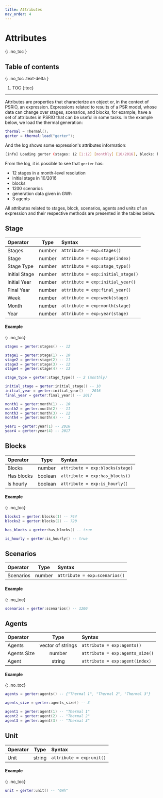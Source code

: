 ```yaml
---
title: Attributes
nav_order: 4
---
```


# Attributes
{: .no_toc }

## Table of contents
{: .no_toc .text-delta }

1. TOC
{:toc}

---

Attributes are properties that characterize an object or, in the context of PSRIO, an expression. Expressions related to results of a PSR model, whose data can change over stages, scenarios, and blocks, for example, have a set of attributes in PSRIO that can be useful in some tasks. In the example below, we load the thermal generation:

``` lua
thermal = Thermal();
gerter = thermal:load("gerter");
```

And the log shows some expression's attributes information:

```sh
[info] Loading gerter (stages: 12 [1:12] [monthly] [10/2016], blocks: hour, scenarios: 1200, unit: GWh, agents: 3 [thermal])
```
From the log, it is possible to see that `gerter` has:
* 12 stages in a month-level resolution
* initial stage in 10/2016
* blocks 
* 1200 scenarios
* generation data given in GWh
* 3 agents

All attributes related to stages, block, scenarios, agents and units of an expression and their respective methods are presented in the tables below.

## Stage

| Operator        | Type            |            Syntax                 |
|:----------------|:---------------:|:----------------------------------|
| Stages          | number          | `attribute = exp:stages()`        |
| Stage           | number          | `attribute = exp:stage(index)`    |
| Stage Type      | number          | `attribute = exp:stage_type()`    |
| Initial Stage   | number          | `attribute = exp:initial_stage()` |
| Initial Year    | number          | `attribute = exp:initial_year()`  |
| Final Year      | number          | `attribute = exp:final_year()`    |
| Week            | number          | `attribute = exp:week(stage)`     |
| Month           | number          | `attribute = exp:month(stage)`    |
| Year            | number          | `attribute = exp:year(stage)`     |

#### Example 
{: .no_toc}

```lua 
stages = gerter:stages() -- 12

stage1 = gerter:stage(1) -- 10
stage2 = gerter:stage(2) -- 11
stage3 = gerter:stage(3) -- 12
stage4 = gerter:stage(4) -- 13

stage_type = gerter:stage_type() -- 2 (monthly)

initial_stage = gerter:initial_stage() -- 10
initial_year = gerter:initial_year() -- 2016
final_year = gerter:final_year() -- 2017

month1 = gerter:month(1) -- 10
month2 = gerter:month(2) -- 11
month3 = gerter:month(3) -- 12
month4 = gerter:month(4) --  1

year1 = gerter:year(1) -- 2016
year4 = gerter:year(4) -- 2017
```

## Blocks

| Operator        | Type            |            Syntax                 |
|:----------------|:---------------:|:----------------------------------|
| Blocks          | number          | `attribute = exp:blocks(stage)`   |
| Has blocks      | boolean         | `attribute = exp:has_blocks()`    |
| Is hourly       | boolean         | `attribute = exp:is_hourly()`     |

#### Example 
{: .no_toc}

```lua 
blocks1 = gerter:blocks(1) -- 744
blocks2 = gerter:blocks(2) -- 720

has_blocks = gerter:has_blocks() -- true

is_hourly = gerter:is_hourly() -- true
```

## Scenarios

| Operator        | Type            |            Syntax                 |
|:----------------|:---------------:|:----------------------------------|
| Scenarios       | number          | `attribute = exp:scenarios()`     |

#### Example 
{: .no_toc}

```lua 
scenarios = gerter:scenarios() -- 1200
```

## Agents

| Operator        | Type              |            Syntax                 |
|:----------------|:-----------------:|:----------------------------------|
| Agents          | vector of strings | `attribute = exp:agents()`        |
| Agents Size     | number            | `attribute = exp:agents_size()`   |
| Agent           | string            | `attribute = exp:agent(index)`    |

#### Example 
{: .no_toc}

```lua 
agents = gerter:agents() -- {"Thermal 1", "Thermal 2", "Thermal 3"}

agents_size = gerter:agents_size() -- 3

agent1 = gerter:agent(1) -- "Thermal 1"
agent2 = gerter:agent(2) -- "Thermal 2"
agent3 = gerter:agent(3) -- "Thermal 3"
```

## Unit

| Operator        | Type            |            Syntax                 |
|:----------------|:---------------:|:----------------------------------|
| Unit            | string          | `attribute = exp:unit()`          |

#### Example 
{: .no_toc}

```lua 
unit = gerter:unit() -- "GWh"
```